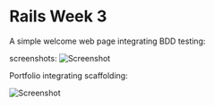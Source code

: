 
Rails Week 3
=============

A simple welcome web page integrating BDD testing:

screenshots:
![Screenshot](https://raw.github.com/kirrk/RubyWinter2014/master/portfolio/Portfolio/Portfolio.png "Screenshot of passing web page")

Portfolio integrating scaffolding:

![Screenshot](https://raw.github.com/kirrk/RubyWinter2014/master/portfolio/Portfolio/Portfolio_1.png "Screenshot of passing portfolio scaffold")
